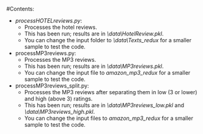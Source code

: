 #Contents:
- *processHOTELreviews.py*:
  - Processes the hotel reviews.
  - This has been run; results are in *\data\HotelReview.pkl*.
  - You can change the input folder to *\data\Texts_redux* for a smaller sample to test the code.
- processMP3reviews.py:
  - Processes the MP3 reviews.
  - This has been run; results are in *\data\MP3reviews.pkl*.
  - You can change the input file to *amazon_mp3_redux* for a smaller sample to test the code.
- processMP3reviews_split.py:
  - Processes the MP3 reviews after separating them in low (3 or lower) and high (above 3) ratings.
  - This has been run; results are in *\data\MP3reviews_low.pkl* and *\data\MP3reviews_high.pkl*.
  - You can change the input files to *amazon_mp3_redux* for a smaller sample to test the code.
